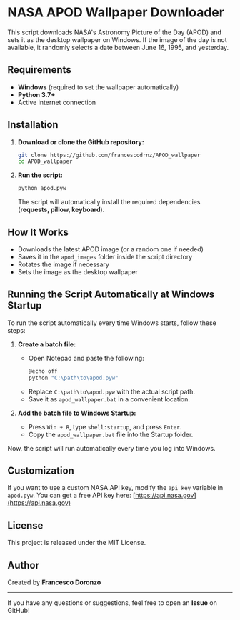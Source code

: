 # NASA APOD Wallpaper Downloader

This script downloads NASA's Astronomy Picture of the Day (APOD) and sets it as the desktop wallpaper on Windows.
If the image of the day is not available, it randomly selects a date between June 16, 1995, and yesterday.

## Requirements
- **Windows** (required to set the wallpaper automatically)
- **Python 3.7+**
- Active internet connection

## Installation
1. **Download or clone the GitHub repository:**
   ```sh
   git clone https://github.com/francescodrnz/APOD_wallpaper
   cd APOD_wallpaper
   ```
2. **Run the script:**
   ```sh
   python apod.pyw
   ```
   The script will automatically install the required dependencies (**requests, pillow, keyboard**).

## How It Works
- Downloads the latest APOD image (or a random one if needed)
- Saves it in the `apod_images` folder inside the script directory
- Rotates the image if necessary
- Sets the image as the desktop wallpaper

## Running the Script Automatically at Windows Startup
To run the script automatically every time Windows starts, follow these steps:

1. **Create a batch file:**
   - Open Notepad and paste the following:
     ```sh
     @echo off
     python "C:\path\to\apod.pyw"
     ```
   - Replace `C:\path\to\apod.pyw` with the actual script path.
   - Save it as `apod_wallpaper.bat` in a convenient location.

2. **Add the batch file to Windows Startup:**
   - Press `Win + R`, type `shell:startup`, and press `Enter`.
   - Copy the `apod_wallpaper.bat` file into the Startup folder.

Now, the script will run automatically every time you log into Windows.

## Customization
If you want to use a custom NASA API key, modify the `api_key` variable in `apod.pyw`.
You can get a free API key here: [https://api.nasa.gov](https://api.nasa.gov)

## License
This project is released under the MIT License.

## Author
Created by **Francesco Doronzo**

---

If you have any questions or suggestions, feel free to open an **Issue** on GitHub!


